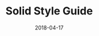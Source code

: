 ---
date: 2018-04-17
title: Solid Style Guide
company: BuzzFeed
link: https://solid.buzzfeed.com/
image: ./images/buzzfeed.jpg
description: Solid is BuzzFeed's CSS style guide. Influenced by frameworks like Basscss, Solid uses immutable, atomic CSS classes to rapidly prototype and develop features.

---
